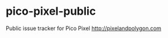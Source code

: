 pico-pixel-public
=================

  Public issue tracker for Pico Pixel  http://pixelandpolygon.com
